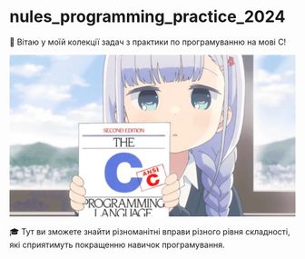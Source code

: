 # nules_programming_practice_2024

👋 Вітаю у моїй колекції задач з практики по програмуванню на мові C! 


![cLenguage](https://github.com/Dashawik/pic/blob/main/photo_c_lenguage.jpeg?raw=true)

🎓 Тут ви зможете знайти різноманітні вправи різного рівня складності, які сприятимуть покращенню навичок програмування.

